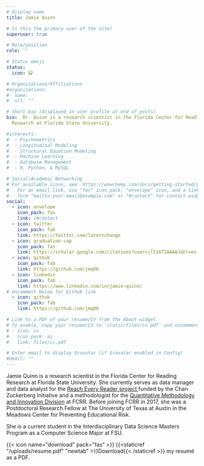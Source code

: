 ```yaml
---
# Display name
title: Jamie Quinn

# Is this the primary user of the site?
superuser: true

# Role/position
role: ''

# Status emoji
status:
  icon: 😺

# Organizations/Affiliations
#organizations:
#- name: 
#  url: ""

# Short bio (displayed in user profile at end of posts)
bio:  Dr. Quinn is a research scientist in the Florida Center for Reading
  Research at Florida State University.

#interests:
#  - Psychometrics
#  - Longitudinal Modeling
#  - Structural Equation Modeling
#  - Machine Learning
#  - Database Management
#  - R, Python, & MySQL

# Social/Academic Networking
# For available icons, see: https://wowchemy.com/docs/getting-started/page-builder/#icons
#   For an email link, use "fas" icon pack, "envelope" icon, and a link in the
#   form "mailto:your-email@example.com" or "#contact" for contact widget.
social:
  - icon: envelope
    icon_pack: fas
    link: /#contact
  - icon: twitter
    icon_pack: fab
    link: https://twitter.com/latentchange
  - icon: graduation-cap
    icon_pack: fas
    link: https://scholar.google.com/citations?user=jlS16TIAAAAJ&hl=en
  - icon: github
    icon_pack: fab
    link: https://github.com/jmq06
  - icon: linkedin
    icon_pack: fab
    link: https://www.linkedin.com/in/jamie-quinn/
# Uncomment below for Github link
  - icon: github
    icon_pack: fab
    link: https://github.com/jmq06

# Link to a PDF of your resume/CV from the About widget.
# To enable, copy your resume/CV to `static/files/cv.pdf` and uncomment the lines below.
# - icon: cv
#   icon_pack: ai
#   link: files/cv.pdf

# Enter email to display Gravatar (if Gravatar enabled in Config)
#email: ""
---
```


Jamie Quinn is a research scientist in the Florida Center for Reading Research at Florida State University. She currently serves as data manager and data analyst for the [Reach Every Reader project ](https://reacheveryreader.gse.harvard.edu/)funded by the Chan Zuckerberg Initiative and a methodologist for the [Quantitative Methodology and Innovation Division](https://qmi.fsu.edu) at FCRR.  Before joining FCRR in 2017, she was a Postdoctoral Research Fellow at The University of Texas at Austin in the Meadows Center for Preventing Educational Risk. 

She is a current student in the Interdisciplinary Data Science Masters Program as a Computer Science Major at FSU.

{{< icon name="download" pack="fas" >}} {{<staticref "/uploads/resume.pdf" "newtab" >}}Download{{< /staticref >}} my resumé as a PDF.
